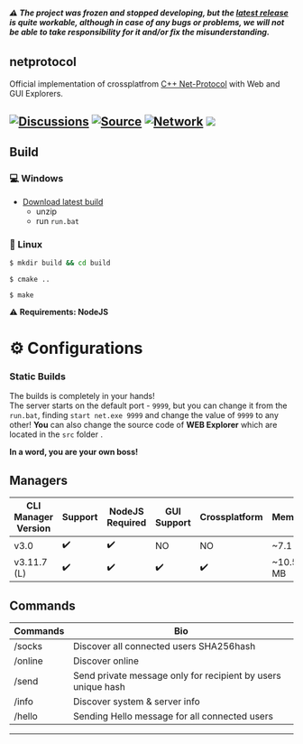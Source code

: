 ###### **⚠️  The project was frozen and stopped developing, but the [latest release](https://github.com/alexanderqmv/netprotocol/releases/tag/0x79C2-venera) is quite workable, although in case of any bugs or problems, we will not be able to take responsibility for it and/or fix the misunderstanding.**
## netprotocol
Official implementation of crossplatfrom [C++ Net-Protocol](https://github.com/alexanderqmv/netprotocol/releases/tag/0x79C2-venera) with Web and GUI Explorers.  

[![Discussions](https://img.shields.io/github/license/dec0dOS/amazing-github-template.svg?style=flat-square)](https://github.com/ynwqmv/netprotocol/discussions/3)
[![Source](https://img.shields.io/badge/YouTube-@qmvcpp-blue.svg)](https://www.youtube.com/channel/UCTjy50H6WsJtW_7lXo2NW8g)
[![Network](https://img.shields.io/badge/Network-0x79C2-red.svg)](https://github.com/ynwqmv/netplatform/blob/master/NETWORK.md)
![](https://camo.githubusercontent.com/a080948f1963a87a71216a884b318e6d84825d4cb0be5b242b3153e5b096486c/68747470733a2f2f696d672e736869656c64732e696f2f62616467652f432b2b2d536f6c7574696f6e732d626c75652e7376673f7374796c653d666c6174266c6f676f3d63253242253242)
---





## Build
### 💻 Windows   
   - [Download latest build](https://github.com/alexanderqmv/netprotocol/releases/tag/0x79C2-venera)
      - unzip
      - run `run.bat`     
 ### 🐧 Linux
 ```sh
 $ mkdir build && cd build
 ```
 ```
 $ cmake ..
 ```
 ```
 $ make
 ```
    
 ⚠ **Requirements: NodeJS**

# ⚙️ Configurations

### Static Builds
The builds is completely in your hands!    
The server starts on the default port - `9999`, but you can change it from the `run.bat`, finding `start net.exe 9999` and change the value of `9999` to any other!
**You** can also change the source code of **WEB Explorer** which are located in the `src` folder  .       
    
**In a word, you are your own boss!**

## Managers
| CLI Manager Version | Support | NodeJS Required| GUI Support  | Crossplatform | Memory | Network Version |
|---------------------|---------|-----|--------|------|------|--------|
|      v3.0           |    ✔️  |  ✔️ |  NO|  NO |~7.1 MB |  0x76C2  |
|      v3.11.7 (L)      |    ✔️  | ✔️  | ✔️ | ✔️ |  ~10.5 MB | 0x79C2 |
 
 
 
## Commands
| Commands | Bio |
|----------| ----|
| /socks   |  Discover all connected users SHA256hash    |
| /online  |  Discover online    |
| /send    |  Send private message only for recipient by users unique hash  |
| /info    |  Discover system & server info | 
| /hello   |  Sending Hello message for all connected users   |

____

